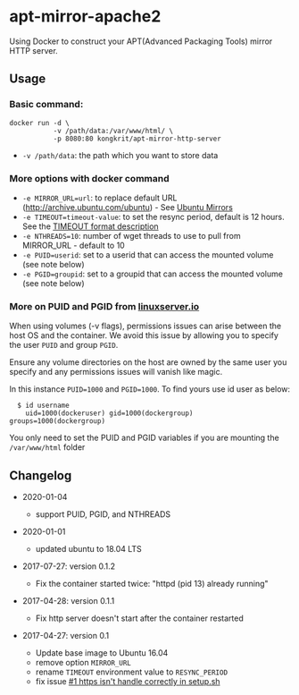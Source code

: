 # apt-mirror-apache2

Using Docker to construct your APT(Advanced Packaging Tools) mirror HTTP server.

## Usage
### Basic command:

```
docker run -d \
           -v /path/data:/var/www/html/ \
           -p 8080:80 kongkrit/apt-mirror-http-server
```

* `-v /path/data`: the path which you want to store data

### More options with docker command

* `-e MIRROR_URL=url`: to replace default URL (http://archive.ubuntu.com/ubuntu) - See [Ubuntu Mirrors](https://launchpad.net/ubuntu/+archivemirrors)
* `-e TIMEOUT=timeout-value`: to set the resync period, default is 12 hours. See the [TIMEOUT format description](http://www.cyberciti.biz/faq/linux-unix-sleep-bash-scripting/)
* `-e NTHREADS=10`: number of wget threads to use to pull from MIRROR_URL - default to 10
* `-e PUID=userid`: set to a userid that can access the mounted volume (see note below)
* `-e PGID=groupid`: set to a groupid that can access the mounted volume (see note below)

### More on PUID and PGID from [linuxserver.io](https://hub.docker.com/r/linuxserver/duckdns)

When using volumes (-v flags), permissions issues can arise between the host OS and the container. We avoid this issue by allowing you to specify the user `PUID` and group `PGID`.

Ensure any volume directories on the host are owned by the same user you specify and any permissions issues will vanish like magic.

In this instance `PUID=1000` and `PGID=1000`. To find yours use id user as below:
```
  $ id username
    uid=1000(dockeruser) gid=1000(dockergroup) groups=1000(dockergroup)
```
You only need to set the PUID and PGID variables if you are mounting the `/var/www/html` folder

## Changelog
* 2020-01-04
  * support PUID, PGID, and NTHREADS

* 2020-01-01
  * updated ubuntu to 18.04 LTS

* 2017-07-27: version 0.1.2
  * Fix the container started twice: "httpd (pid 13) already running"

* 2017-04-28: version 0.1.1
  * Fix http server doesn't start after the container restarted

* 2017-04-27: version 0.1
  * Update base image to Ubuntu 16.04
  * remove option `MIRROR_URL`
  * rename `TIMEOUT` environment value to `RESYNC_PERIOD`
  * fix issue [#1 https isn't handle correctly in setup.sh](https://github.com/seterrychen/apt-mirror-http-server/issues/1)
